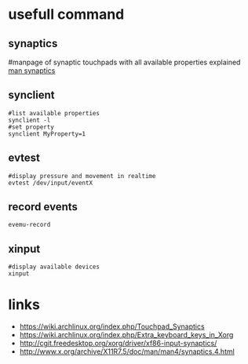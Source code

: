 # usefull command

## synaptics

#manpage of synaptic touchpads with all available properties explained
[man synaptics](http://www.x.org/archive/X11R7.5/doc/man/man4/synaptics.4.html)

## synclient

```
#list available properties
synclient -l
#set property
synclient MyProperty=1
```

## evtest

```
#display pressure and movement in realtime
evtest /dev/input/eventX
```

## record events

```
evemu-record
```

## xinput

```
#display available devices
xinput
```
 
# links

* https://wiki.archlinux.org/index.php/Touchpad_Synaptics
* https://wiki.archlinux.org/index.php/Extra_keyboard_keys_in_Xorg
* http://cgit.freedesktop.org/xorg/driver/xf86-input-synaptics/
* http://www.x.org/archive/X11R7.5/doc/man/man4/synaptics.4.html
